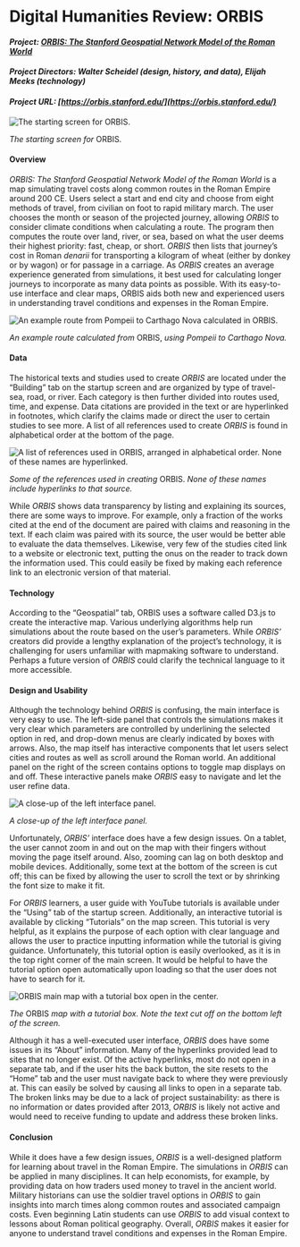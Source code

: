 # Digital Humanities Review: ORBIS

#### ***Project: [ORBIS: The Stanford Geospatial Network Model of the Roman World](https://orbis.stanford.edu/)***

#### ***Project Directors: Walter Scheidel (design, history, and data), Elijah Meeks (technology)***

#### ***Project URL: [https://orbis.stanford.edu/](https://orbis.stanford.edu/)***


![The starting screen for _ORBIS._](https://PRSengl350.github.io/PRS-ENGL-350/images/ORBIS_Start_Screen.png) 

*The starting screen for* ORBIS.

#### **Overview**

*ORBIS: The Stanford Geospatial Network Model of the Roman World* is a map simulating travel costs along common routes in the Roman Empire around 200 CE. Users select a start and end city and choose from eight methods of travel, from civilian on foot to rapid military march. The user chooses the month or season of the projected journey, allowing _ORBIS_ to consider climate conditions when calculating a route. The program then computes the route over land, river, or sea, based on what the user deems their highest priority: fast, cheap, or short. _ORBIS_ then lists that journey’s cost in Roman _denarii_ for transporting a kilogram of wheat (either by donkey or by wagon) or for passage in a carriage. As _ORBIS_ creates an average experience generated from simulations, it best used for calculating longer journeys to incorporate as many data points as possible. With its easy-to-use interface and clear maps, ORBIS aids both new and experienced users in understanding travel conditions and expenses in the Roman Empire. 

![An example route from Pompeii to Carthago Nova calculated in _ORBIS_.](https://PRSengl350.github.io/PRS-ENGL-350/images/ORBIS_Example_Route.png)

*An example route calculated from* ORBIS, *using Pompeii to Carthago Nova.*

#### **Data**

The historical texts and studies used to create _ORBIS_ are located under the “Building” tab on the startup screen and are organized by type of travel- sea, road, or river. Each category is then further divided into routes used, time, and expense. Data citations are provided in the text or are hyperlinked in footnotes, which clarify the claims made or direct the user to certain studies to see more. A list of all references used to create _ORBIS_ is found in alphabetical order at the bottom of the page.

![A list of references used in ORBIS, arranged in alphabetical order. None of these names are hyperlinked.](https://PRSengl350.github.io/PRS-ENGL-350/images/ORBIS_Data_References.png)

*Some of the references used in creating* ORBIS. *None of these names include hyperlinks to that source.*

While _ORBIS_ shows data transparency by listing and explaining its sources, there are some ways to improve. For example, only a fraction of the works cited at the end of the document are paired with claims and reasoning in the text. If each claim was paired with its source, the user would be better able to evaluate the data themselves. Likewise, very few of the studies cited link to a website or electronic text, putting the onus on the reader to track down the information used. This could easily be fixed by making each reference link to an electronic version of that material.

#### **Technology**

According to the “Geospatial” tab, ORBIS uses a software called D3.js to create the interactive map. Various underlying algorithms help run simulations about the route based on the user’s parameters. While _ORBIS’_ creators did provide a lengthy explanation of the project’s technology, it is challenging for users unfamiliar with mapmaking software to understand. Perhaps a future version of _ORBIS_ could clarify the technical language to it more accessible.

#### **Design and Usability**

Although the technology behind _ORBIS_ is confusing, the main interface is very easy to use. The left-side panel that controls the simulations makes it very clear which parameters are controlled by underlining the selected option in red, and drop-down menus are clearly indicated by boxes with arrows. Also, the map itself has interactive components that let users select cities and routes as well as scroll around the Roman world. An additional panel on the right of the screen contains options to toggle map displays on and off. These interactive panels make _ORBIS_ easy to navigate and let the user refine data.

![A close-up of the left interface panel.](https://PRSengl350.github.io/PRS-ENGL-350/images/ORBIS_Interface.png)

*A close-up of the left interface panel.*

Unfortunately, _ORBIS’_ interface does have a few design issues. On a tablet, the user cannot zoom in and out on the map with their fingers without moving the page itself around. Also, zooming can lag on both desktop and mobile devices. Additionally, some text at the bottom of the screen is cut off; this can be fixed by allowing the user to scroll the text or by shrinking the font size to make it fit.

For _ORBIS_ learners, a user guide with YouTube tutorials is available under the “Using” tab of the startup screen. Additionally, an interactive tutorial is available by clicking “Tutorials” on the map screen. This tutorial is very helpful, as it explains the purpose of each option with clear language and allows the user to practice inputting information while the tutorial is giving guidance. Unfortunately, this tutorial option is easily overlooked, as it is in the top right corner of the main screen. It would be helpful to have the tutorial option open automatically upon loading so that the user does not have to search for it.

![_ORBIS_ main map with a tutorial box open in the center.](https://PRSengl350.github.io/PRS-ENGL-350/images/ORBIS_Tutorial.png)

*The* ORBIS *map with a tutorial box. Note the text cut off on the bottom left of the screen.*

Although it has a well-executed user interface, *ORBIS* does have some issues in its “About” information. Many of the hyperlinks provided lead to sites that no longer exist. Of the active hyperlinks, most do not open in a separate tab, and if the user hits the back button, the site resets to the “Home” tab and the user must navigate back to where they were previously at. This can easily be solved by causing all links to open in a separate tab.
The broken links may be due to a lack of project sustainability: as there is no information or dates provided after 2013, *ORBIS* is likely not active and would need to receive funding to update and address these broken links. 

#### **Conclusion**

While it does have a few design issues, *ORBIS* is a well-designed platform for learning about travel in the Roman Empire. The simulations in *ORBIS* can be applied in many disciplines. It can help economists, for example, by providing data on how traders used money to travel in the ancient world. Military historians can use the soldier travel options in *ORBIS* to gain insights into march times along common routes and associated campaign costs. Even beginning Latin students can use *ORBIS* to add visual context to lessons about Roman political geography. Overall, *ORBIS* makes it easier for anyone to understand travel conditions and expenses in the Roman Empire. 
